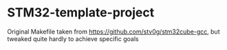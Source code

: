# STM32-template-project

Original Makefile taken from https://github.com/stv0g/stm32cube-gcc, but tweaked quite hardly to achieve specific goals 
